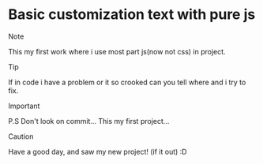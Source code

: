 
# Basic customization text with pure js

> [!NOTE]
> This my first work where i use most part js(now not css) in project.

>[!TIP]
> If in code i have a problem or it so crooked can you tell where and i try to fix.

> [!IMPORTANT]
> P.S Don't look on commit... This my first project...

> [!CAUTION]
> Have a good day, and saw my new project! (if it out) :D
